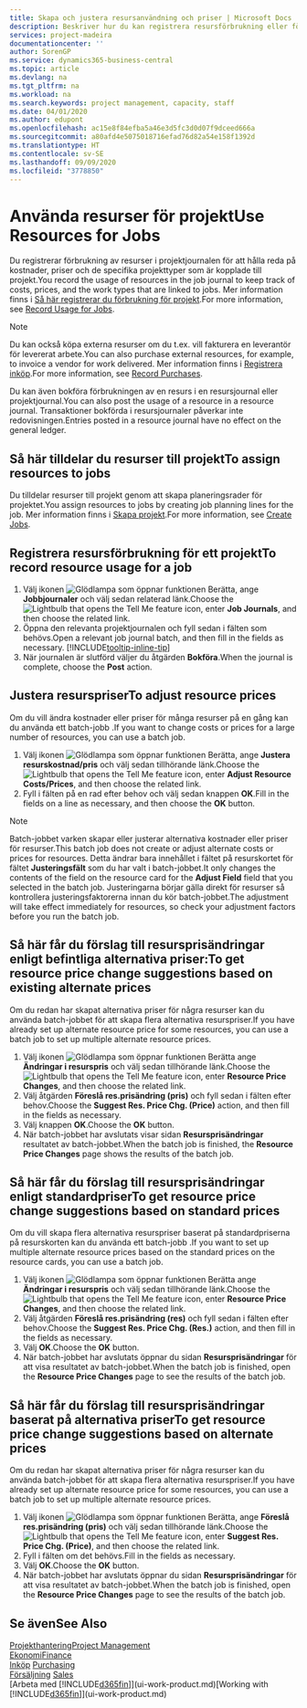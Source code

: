 ```yaml
---
title: Skapa och justera resursanvändning och priser | Microsoft Docs
description: Beskriver hur du kan registrera resursförbrukning eller förbrukning för ett projekt för att hålla reda på och hantera kostnader, priser och arbetstyper.
services: project-madeira
documentationcenter: ''
author: SorenGP
ms.service: dynamics365-business-central
ms.topic: article
ms.devlang: na
ms.tgt_pltfrm: na
ms.workload: na
ms.search.keywords: project management, capacity, staff
ms.date: 04/01/2020
ms.author: edupont
ms.openlocfilehash: ac15e8f84efba5a46e3d5fc3d0d07f9dceed666a
ms.sourcegitcommit: a80afd4e5075018716efad76d82a54e158f1392d
ms.translationtype: HT
ms.contentlocale: sv-SE
ms.lasthandoff: 09/09/2020
ms.locfileid: "3778850"
---
```

# <a name="use-resources-for-jobs"></a><span data-ttu-id="ebb93-103">Använda resurser för projekt</span><span class="sxs-lookup"><span data-stu-id="ebb93-103">Use Resources for Jobs</span></span>
<span data-ttu-id="ebb93-104">Du registrerar förbrukning av resurser i projektjournalen för att hålla reda på kostnader, priser och de specifika projekttyper som är kopplade till projekt.</span><span class="sxs-lookup"><span data-stu-id="ebb93-104">You record the usage of resources in the job journal to keep track of costs, prices, and the work types that are linked to jobs.</span></span> <span data-ttu-id="ebb93-105">Mer information finns i [Så här registrerar du förbrukning för projekt](projects-how-record-job-usage.md).</span><span class="sxs-lookup"><span data-stu-id="ebb93-105">For more information, see [Record Usage for Jobs](projects-how-record-job-usage.md).</span></span>

> [!NOTE]
> <span data-ttu-id="ebb93-106">Du kan också köpa externa resurser om du t.ex. vill fakturera en leverantör för levererat arbete.</span><span class="sxs-lookup"><span data-stu-id="ebb93-106">You can also purchase external resources, for example, to invoice a vendor for work delivered.</span></span> <span data-ttu-id="ebb93-107">Mer information finns i [Registrera inköp](purchasing-how-record-purchases.md).</span><span class="sxs-lookup"><span data-stu-id="ebb93-107">For more information, see [Record Purchases](purchasing-how-record-purchases.md).</span></span>

<span data-ttu-id="ebb93-108">Du kan även bokföra förbrukningen av en resurs i en resursjournal eller projektjournal.</span><span class="sxs-lookup"><span data-stu-id="ebb93-108">You can also post the usage of a resource in a resource journal.</span></span> <span data-ttu-id="ebb93-109">Transaktioner bokförda i resursjournaler påverkar inte redovisningen.</span><span class="sxs-lookup"><span data-stu-id="ebb93-109">Entries posted in a resource journal have no effect on the general ledger.</span></span>

## <a name="to-assign-resources-to-jobs"></a><span data-ttu-id="ebb93-110">Så här tilldelar du resurser till projekt</span><span class="sxs-lookup"><span data-stu-id="ebb93-110">To assign resources to jobs</span></span>
<span data-ttu-id="ebb93-111">Du tilldelar resurser till projekt genom att skapa planeringsrader för projektet.</span><span class="sxs-lookup"><span data-stu-id="ebb93-111">You assign resources to jobs by creating job planning lines for the job.</span></span> <span data-ttu-id="ebb93-112">Mer information finns i [Skapa projekt](projects-how-create-jobs.md).</span><span class="sxs-lookup"><span data-stu-id="ebb93-112">For more information, see [Create Jobs](projects-how-create-jobs.md).</span></span>

## <a name="to-record-resource-usage-for-a-job"></a><span data-ttu-id="ebb93-113">Registrera resursförbrukning för ett projekt</span><span class="sxs-lookup"><span data-stu-id="ebb93-113">To record resource usage for a job</span></span>
1. <span data-ttu-id="ebb93-114">Välj ikonen ![Glödlampa som öppnar funktionen Berätta](media/ui-search/search_small.png "Berätta vad du vill göra"), ange **Jobbjournaler** och välj sedan relaterad länk.</span><span class="sxs-lookup"><span data-stu-id="ebb93-114">Choose the ![Lightbulb that opens the Tell Me feature](media/ui-search/search_small.png "Tell me what you want to do") icon, enter **Job Journals**, and then choose the related link.</span></span>
2. <span data-ttu-id="ebb93-115">Öppna den relevanta projektjournalen och fyll sedan i fälten som behövs.</span><span class="sxs-lookup"><span data-stu-id="ebb93-115">Open a relevant job journal batch, and then fill in the fields as necessary.</span></span> [!INCLUDE[tooltip-inline-tip](includes/tooltip-inline-tip_md.md)]
3. <span data-ttu-id="ebb93-116">När journalen är slutförd väljer du åtgärden **Bokföra**.</span><span class="sxs-lookup"><span data-stu-id="ebb93-116">When the journal is complete, choose the **Post** action.</span></span>

## <a name="to-adjust-resource-prices"></a><span data-ttu-id="ebb93-117">Justera resurspriser</span><span class="sxs-lookup"><span data-stu-id="ebb93-117">To adjust resource prices</span></span>
<span data-ttu-id="ebb93-118">Om du vill ändra kostnader eller priser för många resurser på en gång kan du använda ett batch-jobb .</span><span class="sxs-lookup"><span data-stu-id="ebb93-118">If you want to change costs or prices for a large number of resources, you can use a batch job.</span></span>  

1. <span data-ttu-id="ebb93-119">Välj ikonen ![Glödlampa som öppnar funktionen Berätta](media/ui-search/search_small.png "Berätta vad du vill göra"), ange **Justera resurskostnad/pris** och välj sedan tillhörande länk.</span><span class="sxs-lookup"><span data-stu-id="ebb93-119">Choose the ![Lightbulb that opens the Tell Me feature](media/ui-search/search_small.png "Tell me what you want to do") icon, enter **Adjust Resource Costs/Prices**, and then choose the related link.</span></span>
2. <span data-ttu-id="ebb93-120">Fyll i fälten på en rad efter behov och välj sedan knappen **OK**.</span><span class="sxs-lookup"><span data-stu-id="ebb93-120">Fill in the fields on a line as necessary, and then choose the **OK** button.</span></span>

> [!NOTE]  
>   <span data-ttu-id="ebb93-121">Batch-jobbet varken skapar eller justerar alternativa kostnader eller priser för resurser.</span><span class="sxs-lookup"><span data-stu-id="ebb93-121">This batch job does not create or adjust alternate costs or prices for resources.</span></span> <span data-ttu-id="ebb93-122">Detta ändrar bara innehållet i fältet på resurskortet för fältet **Justeringsfält** som du har valt i batch-jobbet.</span><span class="sxs-lookup"><span data-stu-id="ebb93-122">It only changes the contents of the field on the resource card for the **Adjust Field** field that you selected in the batch job.</span></span> <span data-ttu-id="ebb93-123">Justeringarna börjar gälla direkt för resurser så kontrollera justeringsfaktorerna innan du kör batch-jobbet.</span><span class="sxs-lookup"><span data-stu-id="ebb93-123">The adjustment will take effect immediately for resources, so check your adjustment factors before you run the batch job.</span></span>

## <a name="to-get-resource-price-change-suggestions-based-on-existing-alternate-prices"></a><span data-ttu-id="ebb93-124">Så här får du förslag till resursprisändringar enligt befintliga alternativa priser:</span><span class="sxs-lookup"><span data-stu-id="ebb93-124">To get resource price change suggestions based on existing alternate prices</span></span>
<span data-ttu-id="ebb93-125">Om du redan har skapat alternativa priser för några resurser kan du använda batch-jobbet för att skapa flera alternativa resurspriser.</span><span class="sxs-lookup"><span data-stu-id="ebb93-125">If you have already set up alternate resource price for some resources, you can use a batch job to set up multiple alternate resource prices.</span></span>

1. <span data-ttu-id="ebb93-126">Välj ikonen ![Glödlampa som öppnar funktionen Berätta](media/ui-search/search_small.png "Berätta vad du vill göra") ange **Ändringar i resurspris** och välj sedan tillhörande länk.</span><span class="sxs-lookup"><span data-stu-id="ebb93-126">Choose the ![Lightbulb that opens the Tell Me feature](media/ui-search/search_small.png "Tell me what you want to do") icon, enter **Resource Price Changes**, and then choose the related link.</span></span>
2. <span data-ttu-id="ebb93-127">Välj åtgärden **Föreslå res.prisändring (pris)** och fyll sedan i fälten efter behov.</span><span class="sxs-lookup"><span data-stu-id="ebb93-127">Choose the **Suggest Res. Price Chg. (Price)** action, and then fill in the fields as necessary.</span></span>
3. <span data-ttu-id="ebb93-128">Välj knappen **OK**.</span><span class="sxs-lookup"><span data-stu-id="ebb93-128">Choose the **OK** button.</span></span>  
4. <span data-ttu-id="ebb93-129">När batch-jobbet har avslutats visar sidan **Resursprisändringar** resultatet av batch-jobbet.</span><span class="sxs-lookup"><span data-stu-id="ebb93-129">When the batch job is finished, the **Resource Price Changes** page shows the results of the batch job.</span></span>

## <a name="to-get-resource-price-change-suggestions-based-on-standard-prices"></a><span data-ttu-id="ebb93-130">Så här får du förslag till resursprisändringar enligt standardpriser</span><span class="sxs-lookup"><span data-stu-id="ebb93-130">To get resource price change suggestions based on standard prices</span></span>
<span data-ttu-id="ebb93-131">Om du vill skapa flera alternativa resurspriser baserat på standardpriserna på resurskorten kan du använda ett batch-jobb .</span><span class="sxs-lookup"><span data-stu-id="ebb93-131">If you want to set up multiple alternate resource prices based on the standard prices on the resource cards, you can use a batch job.</span></span>  

1. <span data-ttu-id="ebb93-132">Välj ikonen ![Glödlampa som öppnar funktionen Berätta](media/ui-search/search_small.png "Berätta vad du vill göra") ange **Ändringar i resurspris** och välj sedan tillhörande länk.</span><span class="sxs-lookup"><span data-stu-id="ebb93-132">Choose the ![Lightbulb that opens the Tell Me feature](media/ui-search/search_small.png "Tell me what you want to do") icon, enter **Resource Price Changes**, and then choose the related link.</span></span>
2. <span data-ttu-id="ebb93-133">Välj åtgärden **Föreslå res.prisändring (res)** och fyll sedan i fälten efter behov.</span><span class="sxs-lookup"><span data-stu-id="ebb93-133">Choose the **Suggest Res. Price Chg. (Res.)** action, and then fill in the fields as necessary.</span></span>  
3. <span data-ttu-id="ebb93-134">Välj **OK**.</span><span class="sxs-lookup"><span data-stu-id="ebb93-134">Choose the **OK** button.</span></span>  
4. <span data-ttu-id="ebb93-135">När batch-jobbet har avslutats öppnar du sidan **Resursprisändringar** för att visa resultatet av batch-jobbet.</span><span class="sxs-lookup"><span data-stu-id="ebb93-135">When the batch job is finished, open the **Resource Price Changes** page to see the results of the batch job.</span></span>

## <a name="to-get-resource-price-change-suggestions-based-on-alternate-prices"></a><span data-ttu-id="ebb93-136">Så här får du förslag till resursprisändringar baserat på alternativa priser</span><span class="sxs-lookup"><span data-stu-id="ebb93-136">To get resource price change suggestions based on alternate prices</span></span>
<span data-ttu-id="ebb93-137">Om du redan har skapat alternativa priser för några resurser kan du använda batch-jobbet för att skapa flera alternativa resurspriser.</span><span class="sxs-lookup"><span data-stu-id="ebb93-137">If you have already set up alternate resource price for some resources, you can use a batch job to set up multiple alternate resource prices.</span></span>

1. <span data-ttu-id="ebb93-138">Välj ikonen ![Glödlampa som öppnar funktionen Berätta](media/ui-search/search_small.png "Berätta vad du vill göra"), ange **Föreslå res.prisändring (pris)** och välj sedan tillhörande länk.</span><span class="sxs-lookup"><span data-stu-id="ebb93-138">Choose the ![Lightbulb that opens the Tell Me feature](media/ui-search/search_small.png "Tell me what you want to do") icon, enter **Suggest Res. Price Chg. (Price)**, and then choose the related link.</span></span>  
2. <span data-ttu-id="ebb93-139">Fyll i fälten om det behövs.</span><span class="sxs-lookup"><span data-stu-id="ebb93-139">Fill in the fields as necessary.</span></span>
3. <span data-ttu-id="ebb93-140">Välj **OK**.</span><span class="sxs-lookup"><span data-stu-id="ebb93-140">Choose the **OK** button.</span></span>  
4. <span data-ttu-id="ebb93-141">När batch-jobbet har avslutats öppnar du sidan **Resursprisändringar** för att visa resultatet av batch-jobbet.</span><span class="sxs-lookup"><span data-stu-id="ebb93-141">When the batch job is finished, open the **Resource Price Changes** page to see the results of the batch job.</span></span>

## <a name="see-also"></a><span data-ttu-id="ebb93-142">Se även</span><span class="sxs-lookup"><span data-stu-id="ebb93-142">See Also</span></span>
[<span data-ttu-id="ebb93-143">Projekthantering</span><span class="sxs-lookup"><span data-stu-id="ebb93-143">Project Management</span></span>](projects-manage-projects.md)  
[<span data-ttu-id="ebb93-144">Ekonomi</span><span class="sxs-lookup"><span data-stu-id="ebb93-144">Finance</span></span>](finance.md)  
<span data-ttu-id="ebb93-145">[Inköp](purchasing-manage-purchasing.md)       </span><span class="sxs-lookup"><span data-stu-id="ebb93-145">[Purchasing](purchasing-manage-purchasing.md)       </span></span>  
<span data-ttu-id="ebb93-146">[Försäljning](sales-manage-sales.md)   </span><span class="sxs-lookup"><span data-stu-id="ebb93-146">[Sales](sales-manage-sales.md)   </span></span>  
<span data-ttu-id="ebb93-147">[Arbeta med [!INCLUDE[d365fin](includes/d365fin_md.md)]](ui-work-product.md)</span><span class="sxs-lookup"><span data-stu-id="ebb93-147">[Working with [!INCLUDE[d365fin](includes/d365fin_md.md)]](ui-work-product.md)</span></span>  

